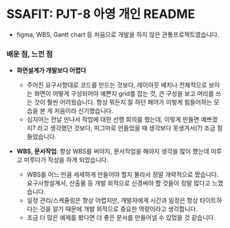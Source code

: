 # SSAFIT: PJT-8 아영 개인 README
- figma, WBS, Gantt chart 등 처음으로 개발을 하지 않은 관통프로젝트였습니다.

### 배운 점, 느낀 점
- **화면설계가 개발보다 어렵다**
  - 주어진 요구사항대로 코드를 만드는 것보다, 레이아웃 배치나 전체적으로 보이는 화면이 어떻게 구성되어야 예쁜지 grid를 잡는 것, 큰 구성을 보고 머리를 쓰는 것이 훨씬 어려웠습니다. 항상 뭐든지 잘 하던 페어가 이렇게 힘들어하는 모습을 본 게 처음이라 신기했습니다.
  - 심지어는 전날 만나서 작업에 대한 선행 회의를 했는데, 이렇게 만들면 예쁘겠지? 라고 생각했던 것보다, 피그마로 만들었을 때 생각보다 못생겨서(?) 조금 힘들었습니다.
 
- **WBS, 문서작업**: 항상 WBS를 써야지, 문서작업을 해야지 생각을 많이 헀는데 미루고 미루다가 작성을 하게 되었습니다.
  - WBS를 어느 만큼 세세하게 만들어야 할지 몰라서 정말 개략적으로 짰습니다. 요구사항설계서, 산출물 등 개발 외적으로 신경써야 할 것들이 정말 많다고 느꼈습니다.
  - 일정 관리/스케쥴링은 항상 어렵지만, 개발자에게 시간과 일정은 항상 타이트하다는 것을 알기 때문에 개발 외적으로 중요한 역량이라고 생각합니다.
  - 조금 더 많은 예제를 봤다면 더 좋은 문서를 만들어낼 수 있었을 것 같습니다.
